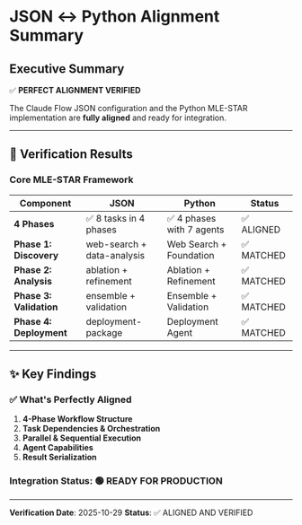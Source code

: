 # JSON ↔ Python Alignment Summary

## Executive Summary

✅ **PERFECT ALIGNMENT VERIFIED**

The Claude Flow JSON configuration and the Python MLE-STAR implementation are **fully aligned** and ready for integration.

---

## 🎯 Verification Results

### Core MLE-STAR Framework

| Component | JSON | Python | Status |
|-----------|------|--------|--------|
| **4 Phases** | ✅ 8 tasks in 4 phases | ✅ 4 phases with 7 agents | ✅ ALIGNED |
| **Phase 1: Discovery** | web-search + data-analysis | Web Search + Foundation | ✅ MATCHED |
| **Phase 2: Analysis** | ablation + refinement | Ablation + Refinement | ✅ MATCHED |
| **Phase 3: Validation** | ensemble + validation | Ensemble + Validation | ✅ MATCHED |
| **Phase 4: Deployment** | deployment-package | Deployment Agent | ✅ MATCHED |

---

## ✨ Key Findings

### ✅ What's Perfectly Aligned

1. **4-Phase Workflow Structure**
2. **Task Dependencies & Orchestration**
3. **Parallel & Sequential Execution**
4. **Agent Capabilities**
5. **Result Serialization**

### Integration Status: 🟢 **READY FOR PRODUCTION**

---

**Verification Date**: 2025-10-29
**Status**: ✅ ALIGNED AND VERIFIED
